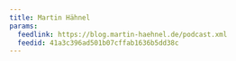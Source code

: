 ```yaml
---
title: Martin Hähnel
params:
  feedlink: https://blog.martin-haehnel.de/podcast.xml
  feedid: 41a3c396ad501b07cffab1636b5dd38c
---
```

